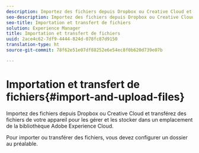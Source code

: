 ```yaml
---
description: Importez des fichiers depuis Dropbox ou Creative Cloud et transférez des fichiers de votre appareil pour les gérer et les stocker dans un emplacement de la bibliothèque Adobe Experience Cloud.
seo-description: Importez des fichiers depuis Dropbox ou Creative Cloud et transférez des fichiers de votre appareil pour les gérer et les stocker dans un emplacement de la bibliothèque Adobe Experience Cloud.
seo-title: Importation et transfert de fichiers
solution: Experience Manager
title: Importation et transfert de fichiers
uuid: 2ace4c62-7df9-4444-824d-078fc87d9150
translation-type: ht
source-git-commit: 78f62e51e07df88252e6e54ec8f0b620d739e07b

---
```



# Importation et transfert de fichiers{#import-and-upload-files}

Importez des fichiers depuis Dropbox ou Creative Cloud et transférez des fichiers de votre appareil pour les gérer et les stocker dans un emplacement de la bibliothèque Adobe Experience Cloud.

Pour importer ou transférer des fichiers, vous devez configurer un dossier au préalable.
